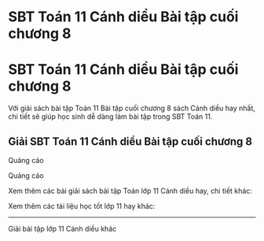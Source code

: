 # SBT Toán 11 Cánh diều Bài tập cuối chương 8

# SBT Toán 11 Cánh diều Bài tập cuối chương 8

Với giải sách bài tập Toán 11 Bài tập cuối chương 8 sách Cánh diều hay nhất, chi tiết sẽ giúp học sinh dễ dàng làm bài tập trong SBT Toán 11.

## Giải SBT Toán 11 Cánh diều Bài tập cuối chương 8

Quảng cáo

Quảng cáo

Xem thêm các bài giải sách bài tập Toán lớp 11 Cánh diều hay, chi tiết khác:

Xem thêm các tài liệu học tốt lớp 11 hay khác:

* * *

Giải bài tập lớp 11 Cánh diều khác
